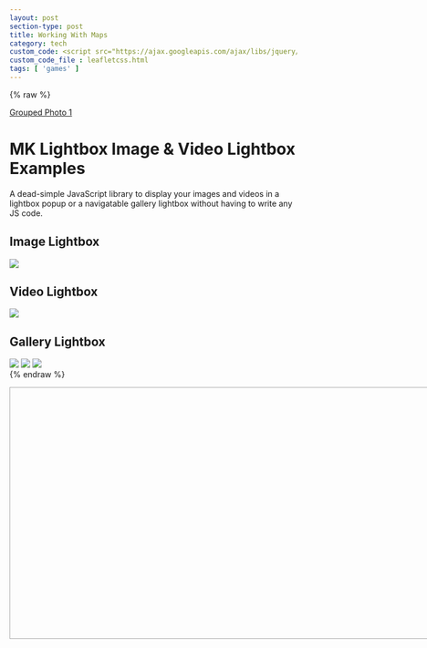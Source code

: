 ```yaml
---
layout: post
section-type: post
title: Working With Maps
category: tech
custom_code: <script src="https://ajax.googleapis.com/ajax/libs/jquery/1.10.2/jquery.min.js"></script><link rel="stylesheet" href="./css/colorbox.css"/> <link rel="stylesheet" href="https://www.cssscript.com/demo/gallery-lightbox-mk/mklb/css/mklb.css"/><link rel="stylesheet" href="https://unpkg.com/leaflet@1.7.1/dist/leaflet.css" integrity="sha512-xodZBNTC5n17Xt2atTPuE1HxjVMSvLVW9ocqUKLsCC5CXdbqCmblAshOMAS6/keqq/sMZMZ19scR4PsZChSR7A==" crossorigin=""/><script src="https://unpkg.com/leaflet@1.7.1/dist/leaflet.js" integrity="sha512-XQoYMqMTK8LvdxXYG3nZ448hOEQiglfqkJs1NOQV44cWnUrBc8PkAOcXy20w0vlaXaVUearIOBhiXZ5V3ynxwA==" crossorigin=""></script>
custom_code_file : leafletcss.html
tags: [ 'games' ]
---
```


<link
rel="stylesheet"
href="https://unpkg.com/leaflet@1.7.1/dist/leaflet.css"
integrity="sha384-VzLXTJGPSyTLX6d96AxgkKvE/LRb7ECGyTxuwtpjHnVWVZs2gp5RDjeM/tgBnVdM"
crossorigin="anonymous"
/>

<script src="./js/jquery.colorbox.js"></script>
<script src="https://unpkg.com/jquery@3.6.0/dist/jquery.min.js" integrity="sha384-vtXRMe3mGCbOeY7l30aIg8H9p3GdeSe4IFlP6G8JMa7o7lXvnz3GFKzPxzJdPfGK" crossorigin="anonymous"></script><script src="https://unpkg.com/leaflet@1.7.1/dist/leaflet.js" integrity="sha384-RFZC58YeKApoNsIbBxf4z6JJXmh+geBSgkCQXFyh+4tiFSJmJBt+2FbjxW7Ar16M" crossorigin="anonymous"></script>
{% raw %}
<!-- The day of the -->

<a class="group1" href="./assets/img/bg__photographer.jpg" title="Me and my grandfather on the Ohoopee.">Grouped Photo 1</a>

<div class="container">
<h1>MK Lightbox Image & Video Lightbox Examples</h1>
<p class="lead">A dead-simple JavaScript library to display your images and videos in a lightbox popup or a navigatable gallery lightbox without having to write any JS code.</p>
<h2>Image Lightbox</h2>
<img id="i1" class="mklbItem demo" src="https://source.unsplash.com/p9t7g5ORALs/600x450" />
<h2 id="i2" class="mklbItem demo" data-video-src="https://www.jqueryscript.net/dummy/1.mp4">Video Lightbox</h2>
<img id="i3" class="mklbItem demo" src="https://source.unsplash.com/8CucspHlerY/600x450" data-video-src="https://www.jqueryscript.net/dummy/1.mp4" />
<h2>Gallery Lightbox</h2>
<img id="i4" class="mklbItem demo" src="https://source.unsplash.com/p9t7g5ORALs/600x450" data-gallery="gallery1" />
<img id="i5" class="mklbItem demo" src="https://source.unsplash.com/8CucspHlerY/600x450" data-gallery="gallery1" />
<img id="i6" class="mklbItem demo" src="https://source.unsplash.com/cylcICfV7Bs/600x450" data-gallery="gallery1" />
</div>
{% endraw %}
<script>
$(document).ready(function(){
//Examples of how to assign the Colorbox event to elements
$(".group1").colorbox({rel:'group1'});
$(".group2").colorbox({rel:'group2', transition:"fade"});
$(".group3").colorbox({rel:'group3', transition:"none", width:"75%", height:"75%"});
$(".group4").colorbox({rel:'group4', slideshow:true});
$(".ajax").colorbox();
$(".youtube").colorbox({iframe:true, innerWidth:640, innerHeight:390});
$(".vimeo").colorbox({iframe:true, innerWidth:500, innerHeight:409});
$(".iframe").colorbox({iframe:true, width:"80%", height:"80%"});
$(".inline").colorbox({inline:true, width:"50%"});
$(".callbacks").colorbox({
onOpen:function(){ alert('onOpen: colorbox is about to open'); },
onLoad:function(){ alert('onLoad: colorbox has started to load the targeted content'); },
onComplete:function(){ alert('onComplete: colorbox has displayed the loaded content'); },
onCleanup:function(){ alert('onCleanup: colorbox has begun the close process'); },
onClosed:function(){ alert('onClosed: colorbox has completely closed'); }
});

$('.non-retina').colorbox({rel:'group5', transition:'none'})
$('.retina').colorbox({rel:'group5', transition:'none', retinaImage:true, retinaUrl:true});

//Example of preserving a JavaScript event for inline calls.
$("#click").click(function(){ 
$('#click').css({"background-color":"#f00", "color":"#fff", "cursor":"inherit"}).text("Open this window again and this message will still be here.");
return false;
});
});
</script>
<script src="https://www.cssscript.com/demo/gallery-lightbox-mk/mklb/js/mklb.js"></script>

<script>
function imageclicktest() {
document.getElementById('i1').click();
//  document.getElementById("demo").innerHTML = "Hello World";
}
</script>
<!-- Lightobx issuse -->
<div id="map" style="width: 800px; height: 440px; border: 1px solid #AAA;"></div>

<script type='text/javascript' src='maps/markers.js'></script>
<!--<script type='text/javascript' src='maps/leaf-demo.js'></script>
-->
<script type="text/javascript" src="us-states.js"></script>

<script type="text/javascript">

var map = L.map('map').setView([37.8, -96], 4);


L.tileLayer('https://api.mapbox.com/styles/v1/{id}/tiles/{z}/{x}/{y}?access_token=pk.eyJ1IjoibWFwYm94IiwiYSI6ImNpejY4NXVycTA2emYycXBndHRqcmZ3N3gifQ.rJcFIG214AriISLbB6B5aw', {
maxZoom: 18,
attribution: 'Map data &copy; <a href="https://www.openstreetmap.org/copyright">OpenStreetMap</a> contributors, ' +
'Imagery © <a href="https://www.mapbox.com/">Mapbox</a>',
id: 'mapbox/light-v9',
tileSize: 512,
zoomOffset: -1
}).addTo(map);

//script for icons
var StateIcon = L.Icon.extend({
options: {
//iconSize:     [38, 95],
//iconAnchor:   [22, 94],
//popupAnchor:  [-3, -76]
}
});

var greenIcon = new StateIcon({iconUrl: 'leaf-green.png'}),
floridaIcon = new StateIcon({iconUrl: './images/florida.png'}),
puertoricoIcon = new StateIcon({iconUrl: './images/puertorico.png'});

L.marker([32.576225,-86.680735]).bindPopup("Alabama").addTo(map);
L.marker([64.4459613,-149.680909]).bindPopup("Alaska").addTo(map);
L.marker([34.395342,-111.763275]).bindPopup("Arizona").addTo(map);
L.marker([35.2048883,-92.4479108]).bindPopup("Arkansas").addTo(map);
L.marker([36.7014631,-118.755997]).bindPopup("California").addTo(map);
L.marker([38.7251776,-105.607716]).bindPopup("Colorado").addTo(map);
L.marker([41.6500201,-72.7342163]).bindPopup("Connecticut").addTo(map);
L.marker([38.6920451,-75.4013315]).bindPopup("Delaware").addTo(map);
L.marker([38.8937936,-76.9879976]).bindPopup("District of Columbia").addTo(map);
L.marker([27.7567667,-81.4639835], {icon: floridaIcon}).bindPopup("Florida <button onclick=\"imageclicktest()\">Click me!</button><h2 class=\"mklbItem demo\" data-video-src=\"https:\/\/www.jqueryscript.net\/dummy\/1.mp4\">Video Lightbox</h2>").addTo(map);
L.marker([32.3293809,-83.1137366]).bindPopup("Georgia").addTo(map);
L.marker([47.2868352,-120.212613]).bindPopup("Washington").addTo(map);
L.marker([19.5872677,-155.4268897]).bindPopup("Hawaii").addTo(map);
L.marker([43.6447642,-114.015407]).bindPopup("Idaho").addTo(map);
L.marker([40.0796606,-89.4337288]).bindPopup("Illinois").addTo(map);
L.marker([40.3270127,-86.1746933]).bindPopup("Indiana").addTo(map);
L.marker([41.9216734,-93.3122705]).bindPopup("Iowa").addTo(map);
L.marker([38.27312,-98.5821872]).bindPopup("Kansas").addTo(map);
L.marker([37.5726028,-85.1551411]).bindPopup("Kentucky").addTo(map);
L.marker([30.8703881,-92.007126]).bindPopup("Louisiana").addTo(map);
L.marker([45.709097,-68.8590201]).bindPopup("Maine").addTo(map);
L.marker([39.5162234,-76.9382069]).bindPopup("Maryland").addTo(map);
L.marker([42.3788774,-72.032366]).bindPopup("Massachusetts").addTo(map);
L.marker([43.6211955,-84.6824346]).bindPopup("Michigan").addTo(map);
L.marker([45.9896587,-94.6113288]).bindPopup("Minnesota").addTo(map);
L.marker([32.9715645,-89.7348497]).bindPopup("Mississippi").addTo(map);
L.marker([38.7604815,-92.5617875]).bindPopup("Missouri").addTo(map);
L.marker([47.3752671,-109.638757]).bindPopup("Montana").addTo(map);
L.marker([41.7370229,-99.5873816]).bindPopup("Nebraska").addTo(map);
L.marker([39.5158825,-116.8537227]).bindPopup("Nevada").addTo(map);
L.marker([43.4849133,-71.6553992]).bindPopup("New Hampshire").addTo(map);
L.marker([40.0757384,-74.4041622]).bindPopup("New Jersey").addTo(map);
L.marker([34.5708167,-105.993007]).bindPopup("New Mexico").addTo(map);
L.marker([40.7127281,-74.0060152]).bindPopup("New York").addTo(map);
L.marker([35.6729639,-79.0392919]).bindPopup("North Carolina").addTo(map);
L.marker([47.6201461,-100.540737]).bindPopup("North Dakota").addTo(map);
L.marker([40.2253569,-82.6881395]).bindPopup("Ohio").addTo(map);
L.marker([34.9550817,-97.2684063]).bindPopup("Oklahoma").addTo(map);
L.marker([43.9792797,-120.737257]).bindPopup("Oregon").addTo(map);
L.marker([40.9699889,-77.7278831]).bindPopup("Pennsylvania").addTo(map);
L.marker([41.7962409,-71.5992372]).bindPopup("Rhode Island").addTo(map);
L.marker([33.6874388,-80.4363743]).bindPopup("South Carolina").addTo(map);
L.marker([44.6471761,-100.348761]).bindPopup("South Dakota").addTo(map);
L.marker([35.7730076,-86.2820081]).bindPopup("Tennessee").addTo(map);
L.marker([31.8160381,-99.5120986]).bindPopup("Texas").addTo(map);
L.marker([39.4225192,-111.714358]).bindPopup("Utah").addTo(map);
L.marker([44.5990718,-72.5002608]).bindPopup("Vermont").addTo(map);
L.marker([37.1232245,-78.4927721]).bindPopup("Virginia").addTo(map);
L.marker([38.8950368,-77.0365427]).bindPopup("Washington").addTo(map);
L.marker([38.4758406,-80.8408415]).bindPopup("West Virginia").addTo(map);
L.marker([44.4308975,-89.6884637]).bindPopup("Wisconsin").addTo(map);
L.marker([43.1700264,-107.568534]).bindPopup("Wyoming").addTo(map);
L.marker([18.2214149,-66.4132818]).bindPopup("Puerto Rico").addTo(map), {icon: puertoricoIcon}).bindPopup("Florida <button onclick=\"imageclicktest()\">Click me!</button><h2 class=\"mklbItem demo\" data-video-src=\"https:\/\/www.jqueryscript.net\/dummy\/1.mp4\">Video Lightbox</h2>").addTo(map);;


// control that shows state info on hover
var info = L.control();

info.onAdd = function (map) {
this._div = L.DomUtil.create('div', 'info');
this.update();
return this._div;
};

info.update = function (props) {
this._div.innerHTML = '<h4>US Population Density</h4>' +  (props ?
'<b>' + props.name + '</b><br />' + props.density + ' people / mi<sup>2</sup>'
: 'Hover over a state');
};

info.addTo(map);

function onEachFeature(feature, layer) {
var popupContent = "<p>I started out as a GeoJSON " +
feature.geometry.type + ", but now I'm a Leaflet vector!</p>";

if (feature.properties && feature.properties.popupContent) {
popupContent += feature.properties.popupContent;
}

layer.bindPopup(popupContent);
}
// get color depending on population density value
function getColor(d) {
return d > 1000 ? '#800026' :
d > 500  ? '#BD0026' :
d > 200  ? '#E31A1C' :
d > 100  ? '#FC4E2A' :
d > 50   ? '#FD8D3C' :
d > 20   ? '#FEB24C' :
d > 10   ? '#FED976' :
'#FFEDA0';
}

function style(feature) {
return {
weight: 2,
opacity: 1,
color: 'white',
dashArray: '3',
fillOpacity: 0.7,
fillColor: getColor(feature.properties.density)
};
}

function highlightFeature(e) {
var layer = e.target;

layer.setStyle({
weight: 5,
color: '#666',
dashArray: '',
fillOpacity: 0.7
});

if (!L.Browser.ie && !L.Browser.opera && !L.Browser.edge) {
layer.bringToFront();
}

info.update(layer.feature.properties);
}

var geojson;

function resetHighlight(e) {
geojson.resetStyle(e.target);
info.update();
}

function zoomToFeature(e) {
map.fitBounds(e.target.getBounds());
}

function onEachFeature(feature, layer) {
layer.on({
mouseover: highlightFeature,
mouseout: resetHighlight,
click: zoomToFeature
});
}

geojson = L.geoJson(statesData, {
style: style,
onEachFeature: onEachFeature
}).addTo(map);

map.attributionControl.addAttribution('Population data &copy; <a href="http://census.gov/">US Census Bureau</a>');

/*	function onEachFeature(feature, layer) {
var popupContent = "<p>I started out as a GeoJSON " +
feature.geometry.type + ", but now I'm a Leaflet vector!</p>";

if (feature.properties && feature.properties.popupContent) {
popupContent += feature.properties.popupContent;
}

layer.bindPopup(popupContent);
}
*/
L.geoJSON(bicycleRental, {

style: function (feature) {
return feature.properties && feature.properties.style;
},

onEachFeature: onEachFeature,

pointToLayer: function (feature, latlng) {
return L.circleMarker(latlng, {
radius: 8,
fillColor: "#ff7800",
color: "#000",
weight: 1,
opacity: 1,
fillOpacity: 0.8
});
}
}).addTo(map);

var legend = L.control({position: 'bottomright'});

legend.onAdd = function (map) {

var div = L.DomUtil.create('div', 'info legend'),
grades = [0, 10, 20, 50, 100, 200, 500, 1000],
labels = [],
from, to;

for (var i = 0; i < grades.length; i++) {
from = grades[i];
to = grades[i + 1];

labels.push(
'<i style="background:' + getColor(from + 1) + '"></i> ' +
from + (to ? '&ndash;' + to : '+'));
}

div.innerHTML = labels.join('<br>');
return div;
};

legend.addTo(map);

</script>
